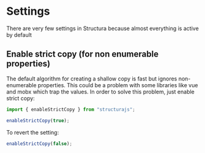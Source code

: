 # Settings

There are very few settings in Structura because almost everything is active by default

## Enable strict copy (for non enumerable properties)

The default algorithm for creating a shallow copy is fast but ignores non-enumerable properties. This could be a problem with some libraries like vue and mobx which trap the values. In order to solve this problem, just enable strict copy:

```typescript
import { enableStrictCopy } from "structurajs";

enableStrictCopy(true); 
```

To revert the setting:

```typescript
enableStrictCopy(false); 
```
